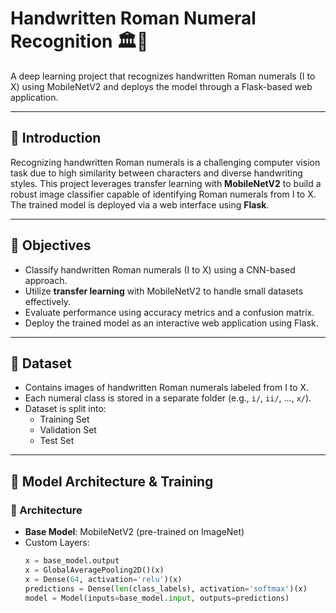 # Handwritten Roman Numeral Recognition 🏛️🔢

A deep learning project that recognizes handwritten Roman numerals (I to X) using MobileNetV2 and deploys the model through a Flask-based web application.

---

## 📌 Introduction

Recognizing handwritten Roman numerals is a challenging computer vision task due to high similarity between characters and diverse handwriting styles. This project leverages transfer learning with **MobileNetV2** to build a robust image classifier capable of identifying Roman numerals from I to X. The trained model is deployed via a web interface using **Flask**.

---

## 🎯 Objectives

- Classify handwritten Roman numerals (I to X) using a CNN-based approach.
- Utilize **transfer learning** with MobileNetV2 to handle small datasets effectively.
- Evaluate performance using accuracy metrics and a confusion matrix.
- Deploy the trained model as an interactive web application using Flask.

---

## 📂 Dataset

- Contains images of handwritten Roman numerals labeled from I to X.
- Each numeral class is stored in a separate folder (e.g., `i/`, `ii/`, ..., `x/`).
- Dataset is split into:
  - Training Set
  - Validation Set
  - Test Set

---

## 🧠 Model Architecture & Training

### 🔧 Architecture

- **Base Model**: MobileNetV2 (pre-trained on ImageNet)
- Custom Layers:
  ```python
  x = base_model.output
  x = GlobalAveragePooling2D()(x)
  x = Dense(64, activation='relu')(x)
  predictions = Dense(len(class_labels), activation='softmax')(x)
  model = Model(inputs=base_model.input, outputs=predictions)
